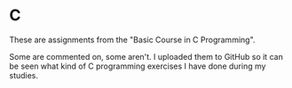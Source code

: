 # C

These are assignments from the "Basic Course in C Programming".

Some are commented on, some aren't. I uploaded them to GitHub so it can be seen what kind of C programming exercises I have done during my studies.
